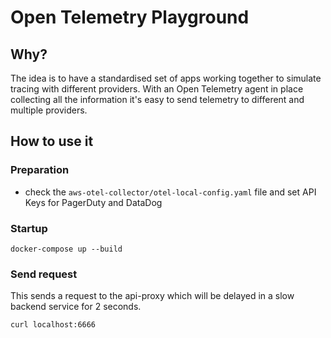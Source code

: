 # Open Telemetry Playground

## Why? 

The idea is to have a standardised set of apps working together to simulate tracing with different providers.
With an Open Telemetry agent in place collecting all the information it's easy to send telemetry to different and multiple providers.

## How to use it

### Preparation

* check the `aws-otel-collector/otel-local-config.yaml` file and set API Keys for PagerDuty and DataDog

### Startup

    docker-compose up --build

### Send request

This sends a request to the api-proxy which will be delayed in a slow backend service for 2 seconds.

    curl localhost:6666